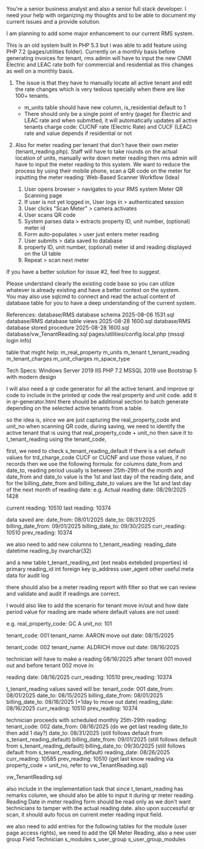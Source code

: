 You're a senior business analyst and also a senior full stack developer. I need your help with organizing my thoughts and to be able to document my current issues and a provide solution. 

I am planning to add some major enhancement to our current RMS system.

This is an old system built in PHP 5.3 but i was able to add feature using PHP 7.2 (pages/utilities folder).  Currently on a monthly basis before generating invoices for tenant, rms admin will have to input the new CNMI Electric and LEAC rate both for commercial and residential as this changes as well on a monthly basis. 

1. The issue is that they have to manually locate all active tenant and edit the rate changes which is very tedious specially when there are like 100+ tenants. 
    - m_units table should have new column, is_residential default to 1
    - There should only be a single point of entry (page) for Electric and LEAC rate and when submitted, it will automatically updates all active tenants charge code: CUCNF rate (Electric Rate) and CUCF (LEAC) rate and value depends if residential or not

2. Also for meter reading per tenant that don't have their own meter (tenant_reading.php). Staff will have to take rounds on the actual location of units, manually write down meter reading then rms admin will have to input the meter reading to this system. We want to reduce the process by using their mobile phone, scan a QR code on the meter for inputting the meter reading: 
    Web-Based Scanner Workflow (Idea)
    1. User opens browser > navigates to your RMS system Meter QR Scanning page
    2. If user is not yet logged in, User logs in > authenticated session
    3. User clicks "Scan Meter" > camera activates 
    4. User scans QR code 
    5. System parses data > extracts property ID, unit number, (optional) meter id
    6. Form auto-populates > user just enters meter reading
    7. User submits > data saved to database
    8. property ID, unit number, (optional) meter id and reading displayed on the UI table 
    9. Repeat > scan next meter

If you have a better solution for issue #2, feel free to suggest. 

Please understand clearly the existing code base so you can utilize whatever is already existing and have a better context on the system.    
You may also use sqlcmd to connect and read the actual content of database table for you to have a deep understanding of the current system.

References:
database/RMS database schema 2025-08-06 1531.sql
database/RMS database table views 2025-08-28 1600.sql
database/RMS database stored procedure 2025-08-28 1600.sql
database/vw_TenantReading.sql
pages/utilities/config.local.php (mssql login info)

table that might help:
m_real_property
m_units
m_tenant
t_tenant_reading
m_tenant_charges
m_unit_charges
m_space_type

Tech Specs:
Windows Server 2019
IIS
PHP 7.2
MSSQL 2019
use Bootstrap 5 with modern design

I will also need a qr code generator for all the active tenant. and improve qr code to include in the printed qr code the real property and unit code. add it in qr-generator.html there should be additional section to batch generate depending on the selected active tenants from a table.


so the idea is, since we are just capturing the real_property_code and unit_no when scanning QR code, during saving, we need to identify the active tenant that is using that real_property_code + unit_no then save it to t_tenant_reading using the tenant_code, 

first, we need to check s_tenant_reading_default if there is a set default values for trd_charge_code CUCF or CUCNF and use those values, if no records then we use the following formula: for columns date_from and date_to, reading period usually is between 25th-29th of the month and date_from and date_to value is the 1st and last day of the reading date, and for the billing_date_from and billing_date_to values are the 1st and last day of the next month of reading date: 
e.g.
Actual reading date: 08/29/2025 1428

current reading: 10510
last reading: 10374

data saved are:
date_from: 08/01/2025
date_to: 08/31/2025
billing_date_from: 09/01/2025
billing_date_to: 09/30/2025
curr_reading: 10510
prev_reading: 10374



we also need to add new columns to t_tenant_reading:
reading_date datetime
reading_by nvarchar(32)

and a new table t_tenant_reading_ext (ext neabs extebded properties)
id primary
reading_id int foreign key
ip_address
user_agent
other useful meta data for audit log


there should also be a meter reading report with filter so that we can review and validate and audit if readings are correct.


I would also like to add the scenario for tenant move in/out and how date period value for reading are made where default values are not used:

e.g.
real_property_code: GC A
unit_no: 101

tenant_code: 001
tenant_name: AARON
move out date: 08/15/2025

tenant_code: 002
tenant_name: ALDRICH
move out date: 08/16/2025

technician will have to make a reading 08/16/2025 after tenant 001 moved out and before tenant 002 move in:

reading date: 08/16/2025
curr_reading: 10510
prev_reading: 10374

t_tenant_reading values saved will be:
tenant_code: 001
date_from: 08/01/2025
date_to: 08/15/2025
billing_date_from: 08/01/2025
billing_date_to: 08/16/2025 (+1day to move out date)
reading_date: 08/16/2025
curr_reading: 10510
prev_reading: 10374

technician proceeds with scheduled monthly 25th-29th reading:
tenant_code: 002
date_from: 08/16/2025 (do we get last reading date_to then add 1 day?)
date_to: 08/31/2025 (still follows default from s_tenant_reading_default)
billing_date_from: 09/01/2025 (still follows default from s_tenant_reading_default)
billing_date_to: 09/30/2025 (still follows default from s_tenant_reading_default)
reading_date: 08/26/2025
curr_reading: 10585
prev_reading: 10510 (get last know reading via property_code + unit_no, refer to vw_TenantReading.sql)

vw_TenantReading.sql


also include in the implementation task that since t_tenant_reading has remarks column, we should also be able to input it during qr meter reading. Reading Date in meter reading form should be read only as we don't want technicians to tamper with the actual reading date. also upon successful qr scan, it should auto focus on current meter reading input field.


we also need to add entries for the following tables for the module (user page access rights), we need to add the QR Meter Reading, also a new user group  Field Technician
s_modules
s_user_group
s_user_group_modules